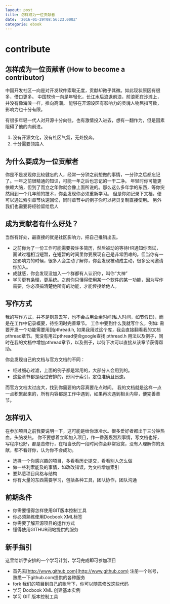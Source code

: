 ```yaml
---
layout: post
title: 怎样成为一位贡献者
date: '2016-01-29T08:56:23.000Z'
categorie: ebook
---
```


# contribute

## 怎样成为一位贡献者 \(How to become a contributor\)

中国开发社区一向是对开发软件索取无度，贡献却微乎其微。如此现状原因有很多，借口更多。 中国软也一向是年轻化，长江水后浪退前浪，前浪死在沙滩上，并没有像海浪一样，推向高潮。 能够在开源设区有影响力的灵魂人物屈指可数，影响力也十分有限。

有很多年轻一代人对开源十分向往，也有激情投入进去，想有一翻作为，但是因素阻碍了他的向前进。

1. 没有开源文化，没有社区气氛，无处投奔。 
2. 十分需要领路人

## 为什么要成为一位贡献者

你是不是发现你比较健忘的人，经常一分钟之前想做的事情，一分钟之后都忘记了。一年之前很精通的知识，可能一年之后也忘记的一干二净。 年轻时你可能更依赖大脑，但到了而立之年你就会像上面所说的。那么这么多年学的东西，等你突然用到一个几年前的技术，你会发现你必须重新学习。 但是你如记录下文档，便可以通过索引章节快速回忆，同时章节中的例子你可以拷贝复制直接使用。 另外我们也需要将经验留给后人

## 成为贡献者有什么好处？

当然有好处，最直接的就是社区影响力，把自己推销出去。

* 之前你为了一份工作可能需要投许多简历，然后被动的等待HR通知你面试，面试过程相当短暂，在短暂的时间里你要展现自己是非常困难的。但当你有一定影响力的时候，很多人会主动了解你，你会发现被动成主动，很多公司邀请你加入。
* 成就感，你会发现没加入一个群都有人认识你，叫你“大神”
* 学习更有条理，更系统。之前你只懂得使用某一个软件的某一功能，因为写作需要，你必须搞清楚他所有的功能，才能传授给他人。

## 写作方式

我的写作方式，并不是刻意去写，也不会占用业余时间\(私人时间，如节假日\)，而是在工作中记录概要，待空闲时完善章节。 工作中要到什么我就写什么，例如: 需要开发一个功能需要用到pthread.h, 如果我用过这个库，我会直接翻看我的文档pthread章节。我没有用过pthread便会google查找 pthread.h 用法以及例子，同时在我的文档中增加pthread章节，以及例子，以待下次可以直接从该章节获得帮助。

你会发现自己的文档与官方文档的不同：

* 经过细心过滤，上面的例子都是常用的，大部分人会用到的。
* 这些章节都是经过安排的，形同于索引，定位准确且迅速。

而官方文档太过庞大，找到你需要的内容真要花点时间。 我的文档就是这样一点一点积累起来的，所有内容都是工作中遇到，如果再次遇到相关内容，便完善章节。

## 怎样切入

在参加项目之前我要说明一下，这可能是给你泼冷水。很多爱好者都出于三分钟热血，头脑发热。 你不要想着立即加入项目，作一番轰轰烈烈事情，写文档也好，写程序也好，都是苦修行，在相当长的一段时间你会非常寂寞，没有人理解你的贡献，都不看好你，认为你不会成功。

* 选择一个你感兴趣的项目，多看看历史提交，看看别人怎么做
* 做一些利索能及的事情，如改改错误，为文档增加索引
* 要熟悉项目风格与结构
* 你有大量的东西需要学习，包括各种工具，团队协作，团队沟通

## 前期条件

* 你需要懂得怎样使用GIT版本控制工具
* 你必须熟练使用Docbook XML标签
* 你需要了解开源项目的运作方式
* 懂得使用GITHUB网站提供的服务

## 新手指引

这里给新手安排的一个学习计划，学习完成即可参加项目

* 首先去[http://www.github.com](http://www.github.com) 注册一个账号，熟悉一下github.com提供的各种服务
* fork 我们的项目到自己的账号下，你可以随意修改这些代码
* 学习 Docbook XML 创建基本实例
* 学习 GIT 版本控制工具

